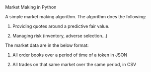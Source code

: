 Market Making in Python

A simple market making algorithm. The algorithm does the following:

1)   Providing quotes around a predictive fair value.

2)   Managing risk (inventory, adverse selection…)


The market data are in the below format:

1)  All order books over a period of time of a token in JSON

2)  All trades on that same market over the same period, in CSV

